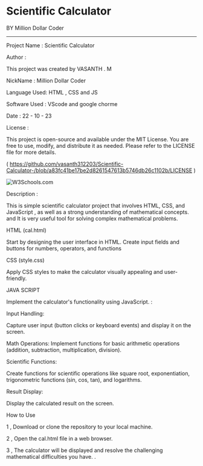 

# Scientific Calculator

BY   Million Dollar Coder 
**********************************


Project Name : Scientific Calculator

Author : 

This project was created by  VASANTH . M 

NickName : Million Dollar Coder

Language Used: HTML , CSS and JS

Software Used : VScode and google chorme

Date : 22 - 10 - 23

License : 

This project is open-source and available under the MIT License. You are free to use, modify, and distribute it as needed.
Please refer to the LICENSE file for more details. 

(  https://github.com/vasanth312203/Scientific-Calculator-/blob/a83fc41be17be2d8261547613b5746db26c1102b/LICENSE )

<img src="image.jpg" alt="W3Schools.com">

Description :

This is simple scientific calculator  project that involves HTML, CSS, and JavaScript , as well as a strong understanding of mathematical concepts.  and  It is very useful tool for solving complex mathematical problems.

HTML (cal.html)

Start by designing the user interface in HTML. Create input fields and buttons for numbers, operators, and functions

CSS (style.css)

Apply CSS styles to make the  calculator visually appealing and user-friendly.

JAVA SCRIPT

 Implement the calculator's functionality using JavaScript. :

Input Handling:

Capture user input (button clicks or keyboard events) and display it on the screen.

Math Operations:
Implement functions for basic arithmetic operations (addition, subtraction, multiplication, division).

Scientific Functions:

Create functions for scientific operations like square root, exponentiation, trigonometric functions (sin, cos, tan), and logarithms.

Result Display:

Display the calculated result on the screen.

How to Use

1 , Download or clone the repository to your local machine.

2 , Open the cal.html file in a web browser.

3 , The calculator  will be displayed and resolve the challenging  mathematical  difficulties you have.  .







